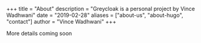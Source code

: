 +++
title = "About"
description = "Greycloak is a personal project by Vince Wadhwani"
date = "2019-02-28"
aliases = ["about-us", "about-hugo", "contact"]
author = "Vince Wadhwani"
+++

More details coming soon
